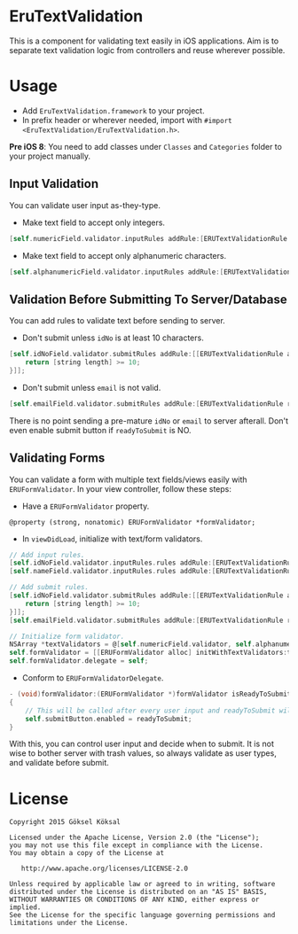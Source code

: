 # EruTextValidation

This is a component for validating text easily in iOS applications. Aim is to separate text validation logic from controllers and reuse wherever possible.

# Usage

- Add ```EruTextValidation.framework``` to your project.
- In prefix header or wherever needed, import with ```#import <EruTextValidation/EruTextValidation.h>```.

**Pre iOS 8**: You need to add classes under ```Classes``` and ```Categories``` folder to your project manually.

## Input Validation
You can validate user input as-they-type.

- Make text field to accept only integers.
```objective-c
[self.numericField.validator.inputRules addRule:[ERUTextValidationRule ruleForIntegerOnly]];
```
- Make text field to accept only alphanumeric characters.
```objective-c
[self.alphanumericField.validator.inputRules addRule:[ERUTextValidationRule ruleForAlphanumericOnly]];
```

## Validation Before Submitting To Server/Database
You can add rules to validate text before sending to server.
- Don't submit unless ```idNo``` is at least 10 characters.
```objective-c
[self.idNoField.validator.submitRules addRule:[[ERUTextValidationRule alloc] initWithBlock:^BOOL(NSString *string) {
    return [string length] >= 10;
}]];
```
- Don't submit unless ```email``` is not valid.
```objective-c
[self.emailField.validator.submitRules addRule:[ERUTextValidationRule ruleForEmail]];
```
There is no point sending a pre-mature ```idNo``` or ```email``` to server afterall. Don't even enable submit button if ```readyToSubmit``` is NO.

## Validating Forms

You can validate a form with multiple text fields/views easily with ```ERUFormValidator```. In your view controller, follow these steps:
- Have a ```ERUFormValidator``` property.
```
@property (strong, nonatomic) ERUFormValidator *formValidator;
```

- In ```viewDidLoad```, initialize with text/form validators.
```objective-c
// Add input rules.
[self.idNoField.validator.inputRules.rules addRule:[ERUTextValidationRule ruleForIntegerOnly]];
[self.nameField.validator.inputRules.rules addRule:[ERUTextValidationRule ruleForLettersOnly]];

// Add submit rules.
[self.idNoField.validator.submitRules addRule:[[ERUTextValidationRule alloc] initWithBlock:^BOOL(NSString *string) {
    return [string length] >= 10;
}]];
[self.emailField.validator.submitRules addRule:[ERUTextValidationRule ruleForEmail]];

// Initialize form validator.
NSArray *textValidators = @[self.numericField.validator, self.alphanumericField.validator, self.idNoField.validator, self.emailField.validator];
self.formValidator = [[ERUFormValidator alloc] initWithTextValidators:textValidators];
self.formValidator.delegate = self;
```

- Conform to ```ERUFormValidatorDelegate```.
```objective-c
- (void)formValidator:(ERUFormValidator *)formValidator isReadyToSubmit:(BOOL)readyToSubmit
{
    // This will be called after every user input and readyToSubmit will be YES if all submitRules are validated.
    self.submitButton.enabled = readyToSubmit;
}
```

With this, you can control user input and decide when to submit. It is not wise to bother server with trash values, so always validate as user types, and validate before submit.

# License
```
Copyright 2015 Göksel Köksal

Licensed under the Apache License, Version 2.0 (the "License");
you may not use this file except in compliance with the License.
You may obtain a copy of the License at

   http://www.apache.org/licenses/LICENSE-2.0

Unless required by applicable law or agreed to in writing, software
distributed under the License is distributed on an "AS IS" BASIS,
WITHOUT WARRANTIES OR CONDITIONS OF ANY KIND, either express or implied.
See the License for the specific language governing permissions and
limitations under the License.
```
